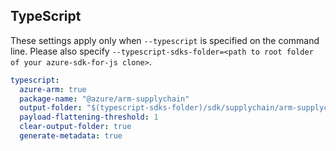 ## TypeScript

These settings apply only when `--typescript` is specified on the command line.
Please also specify `--typescript-sdks-folder=<path to root folder of your azure-sdk-for-js clone>`.

``` yaml $(typescript)
typescript:
  azure-arm: true
  package-name: "@azure/arm-supplychain"
  output-folder: "$(typescript-sdks-folder)/sdk/supplychain/arm-supplychain"
  payload-flattening-threshold: 1
  clear-output-folder: true
  generate-metadata: true
```
